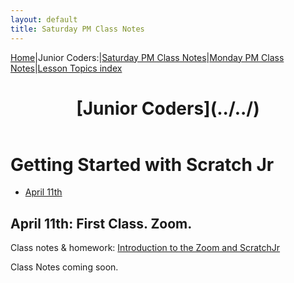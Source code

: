 ```yaml
---
layout: default
title: Saturday PM Class Notes
---
```


[Home](../../)|Junior Coders:|[Saturday PM Class Notes](../saturday_pm)|[Monday PM Class Notes](../monday_pm)|[Lesson Topics index](../lessons)

<header>
 <h1>
   [Junior Coders](../../)
 </h1>
</header>

<h1> Getting Started with Scratch Jr </h1>

* [April 11th](#april-11th)




## April 11th: First Class. Zoom.

Class notes & homework: [Introduction to the Zoom and ScratchJr](../lessons/jc_a_004.html)

Class Notes coming soon.
